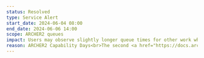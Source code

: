```yaml
---
status: Resolved
type: Service Alert
start_date: 2024-06-04 08:00  
end_date: 2024-06-06 14:00
scope: ARCHER2 queues
impact: Users may observe slightly longer queue times for other work while some nodes are reserved for the Capability QoS.
reason: ARCHER2 Capability Days<br>The second <a href="https://docs.archer2.ac.uk/user-guide/scheduler/#capability-days">ARCHER2 Capability Days</a> session will run from 4-6 June 2024.
---
```




